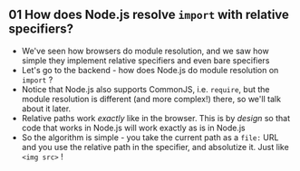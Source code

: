 ## 01 How does Node.js resolve `import` with relative specifiers?

- We've seen how browsers do module resolution, and we saw how simple they implement relative specifiers and even
  bare specifiers
- Let's go to the backend - how does Node.js do module resolution on `import` ?
- Notice that Node.js also supports CommonJS, i.e. `require`, but the module resolution is different (and more
  complex!) there, so we'll talk about it later.
- Relative paths work _exactly_ like in the browser. This is by _design_ so that code that works in Node.js will
  work exactly as is in Node.js
- So the algorithm is simple - you take the current path as a `file:` URL and you use the relative path in the
  specifier, and absolutize it. Just like `<img src>` !
